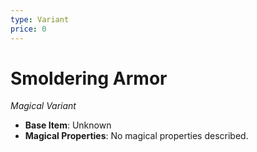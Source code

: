 ```yaml
---
type: Variant
price: 0
---
```

# Smoldering Armor

*Magical Variant*

- **Base Item**: Unknown
- **Magical Properties**: No magical properties described.



